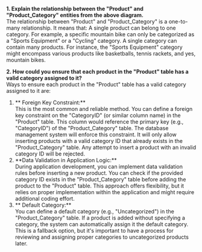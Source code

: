 **1. Explain the relationship between the "Product" and "Product_Category" entities from the above diagram.**<br>
The relationship between "Product" and "Product_Category" is a one-to-many relationship. It means that:
A single product can belong to one category. For example, a specific mountain bike can only be categorized as a "Sports Equipment" or a "Cycling" category.
A single category can contain many products. For instance, the "Sports Equipment" category might encompass various products like basketballs, tennis rackets, and yes, mountain bikes.

**2. How could you ensure that each product in the "Product" table has a valid category assigned to it?**<br>
Ways to ensure each product in the "Product" table has a valid category assigned to it are:<br>
<ol>
  <li>
   ** Foreign Key Constraint:**
    <br>
    This is the most common and reliable method. You can define a foreign key constraint on the "CategoryID" (or similar column name) in the "Product" table. This column would reference the primary key (e.g., "CategoryID") of the "Product_Category" table.
The database management system will enforce this constraint. It will only allow inserting products with a valid category ID that already exists in the "Product_Category" table. Any attempt to insert a product with an invalid category ID will be rejected.
    
  </li>
  <li>
    **Data Validation in Application Logic:**<br>
During application development, you can implement data validation rules before inserting a new product.
You can check if the provided category ID exists in the "Product_Category" table before adding the product to the "Product" table.
This approach offers flexibility, but it relies on proper implementation within the application and might require additional coding effort.
  </li>
  <li>
   ** Default Category:**<br>
You can define a default category (e.g., "Uncategorized") in the "Product_Category" table.
If a product is added without specifying a category, the system can automatically assign it the default category.
This is a fallback option, but it's important to have a process for reviewing and assigning proper categories to uncategorized products later.
  </li>
</ol>

